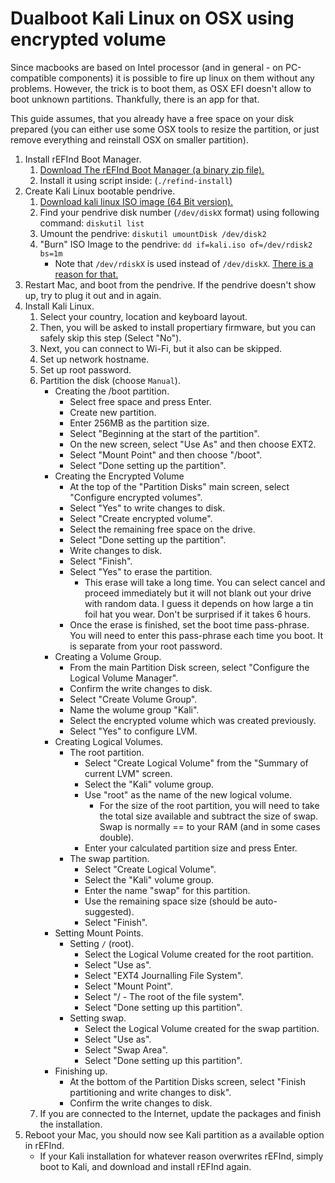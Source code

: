 # Dualboot Kali Linux on OSX using encrypted volume

Since macbooks are based on Intel processor (and in general - on PC-compatible
components) it is possible to fire up linux on them without any problems.
However, the trick is to boot them, as OSX EFI doesn't allow to boot unknown
partitions. Thankfully, there is an app for that.

This guide assumes, that you already have a free space on your disk prepared
(you can either use some OSX tools to resize the partition, or just remove
everything and reinstall OSX on smaller partition).

1. Install rEFInd Boot Manager.
    1. [Download The rEFInd Boot Manager (a binary zip file).](http://www.rodsbooks.com/refind/getting.html)
    1. Install it using script inside: (`./refind-install`)
1. Create Kali Linux bootable pendrive.
    1. [Download kali linux ISO image (64 Bit version).](https://www.kali.org/downloads/)
    1. Find your pendrive disk number (`/dev/diskX` format) using following command: `diskutil list`
    1. Umount the pendrive: `diskutil umountDisk /dev/disk2`
    1. "Burn" ISO Image to the pendrive: `dd if=kali.iso of=/dev/rdisk2 bs=1m`
        * Note that `/dev/rdiskX` is used instead of `/dev/diskX`. [There is a reason for that.](https://superuser.com/questions/631592/why-is-dev-rdisk-about-20-times-faster-than-dev-disk-in-mac-os-x)
1. Restart Mac, and boot from the pendrive. If the pendrive doesn't show up, try to plug it out and in again.
1. Install Kali Linux.
    1. Select your country, location and keyboard layout.
    1. Then, you will be asked to install propertiary firmware, but you can safely skip this step (Select "No").
    1. Next, you can connect to Wi-Fi, but it also can be skipped.
    1. Set up network hostname.
    1. Set up root password.
    1. Partition the disk (choose `Manual`).
        * Creating the /boot partition.
            * Select free space and press Enter.
            * Create new partition.
            * Enter 256MB as the partition size.
            * Select "Beginning at the start of the partition".
            * On the new screen, select "Use As" and then choose EXT2.
            * Select "Mount Point" and then choose "/boot".
            * Select "Done setting up the partition".
        * Creating the Encrypted Volume
            * At the top of the "Partition Disks" main screen, select "Configure encrypted volumes".
            * Select "Yes" to write changes to disk.
            * Select "Create encrypted volume".
            * Select the remaining free space on the drive.
            * Select "Done setting up the partition".
            * Write changes to disk.
            * Select "Finish".
            * Select "Yes" to erase the partition.
                * This erase will take a long time. You can select cancel and proceed immediately but it will not blank out your drive with random data. I guess it depends on how large a tin foil hat you wear. Don't be surprised if it takes 6 hours.
            * Once the erase is finished, set the boot time pass-phrase. You will need to enter this pass-phrase each time you boot. It is separate from your root password.
        * Creating a Volume Group.
            * From the main Partition Disk screen, select "Configure the Logical Volume Manager".
            * Confirm the write changes to disk.
            * Select "Create Volume Group".
            * Name the wolume group "Kali".
            * Select the encrypted volume which was created previously.
            * Select "Yes" to configure LVM.
        * Creating Logical Volumes.
            * The root partition.
                * Select "Create Logical Volume" from the "Summary of current LVM" screen.
                * Select the "Kali" volume group.
                * Use "root" as the name of the new logical volume.
                    * For the size of the root partition, you will need to take the total size available and subtract the size of swap. Swap is normally == to your RAM (and in some cases double).
                * Enter your calculated partition size and press Enter.
            * The swap partition.
                * Select "Create Logical Volume".
                * Select the "Kali" volume group.
                * Enter the name "swap" for this partition.
                * Use the remaining space size (should be auto-suggested).
                * Select "Finish".
        * Setting Mount Points.
            * Setting `/` (root).
                * Select the Logical Volume created for the root partition.
                * Select "Use as".
                * Select "EXT4 Journalling File System".
                * Select "Mount Point".
                * Select "/ - The root of the file system".
                * Select "Done setting up this partition".
            * Setting swap.
                * Select the Logical Volume created for the swap partition.
                * Select "Use as".
                * Select "Swap Area".
                * Select "Done setting up this partition".
        * Finishing up.
            * At the bottom of the Partition Disks screen, select "Finish partitioning and write changes to disk".
            * Confirm the write changes to disk.
    1. If you are connected to the Internet, update the packages and finish the installation.
1. Reboot your Mac, you should now see Kali partition as a available option in rEFInd.
    * If your Kali installation for whatever reason overwrites rEFInd, simply boot to Kali, and download and install rEFInd again.


